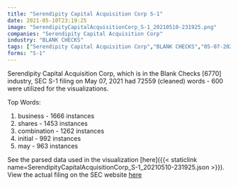 ```yaml
---
title: "Serendipity Capital Acquisition Corp S-1"
date: 2021-05-10T23:19:25
image: "SerendipityCapitalAcquisitionCorp_S-1_20210510-231925.png"
companies: "Serendipity Capital Acquisition Corp"
industry: "BLANK CHECKS"
tags: ["Serendipity Capital Acquisition Corp","BLANK CHECKS","05-07-2021","S-1"]
forms: "S-1"
---
```

Serendipity Capital Acquisition Corp, which is in the Blank Checks [6770] industry, SEC S-1 filing on May 07, 2021 had 72559 (cleaned) words - 600 were utilized for the visualizations.

Top Words:
1. business - 1666 instances
2. shares - 1453 instances
3. combination - 1262 instances
4. initial - 992 instances
5. may - 963 instances


See the parsed data used in the visualization [here]({{< staticlink name=SerendipityCapitalAcquisitionCorp_S-1_20210510-231925.json >}}).  
View the actual filing on the SEC website [here](https://www.sec.gov/Archives/edgar/data/1851977/0001193125-21-154971.txt)